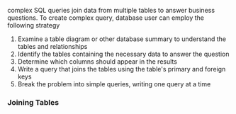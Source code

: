 complex SQL queries join data from multiple tables to answer business questions. 
To create complex query, database user can employ the following strategy 
1. Examine a table diagram or other database summary to understand the tables and relationships 
2. Identify the tables containing the necessary data to answer the question 
3. Determine which columns should appear in the results 
4. Write a query that joins the tables using the table's primary and foreign keys 
5. Break the problem into simple queries, writing one query at a time 

### Joining Tables

